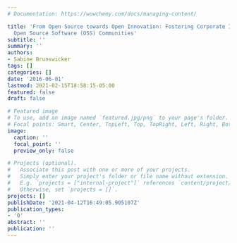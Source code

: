 ```yaml
---
# Documentation: https://wowchemy.com/docs/managing-content/

title: 'From Open Source towards Open Innovation: Fostering Corporate Innovation with
  Open Source Software (OSS) Communities'
subtitle: ''
summary: ''
authors:
- Sabine Brunswicker
tags: []
categories: []
date: '2016-06-01'
lastmod: 2021-02-15T18:58:15-05:00
featured: false
draft: false

# Featured image
# To use, add an image named `featured.jpg/png` to your page's folder.
# Focal points: Smart, Center, TopLeft, Top, TopRight, Left, Right, BottomLeft, Bottom, BottomRight.
image:
  caption: ''
  focal_point: ''
  preview_only: false

# Projects (optional).
#   Associate this post with one or more of your projects.
#   Simply enter your project's folder or file name without extension.
#   E.g. `projects = ["internal-project"]` references `content/project/deep-learning/index.md`.
#   Otherwise, set `projects = []`.
projects: []
publishDate: '2021-04-12T16:49:05.905107Z'
publication_types:
- '0'
abstract: ''
publication: ''
---
```

